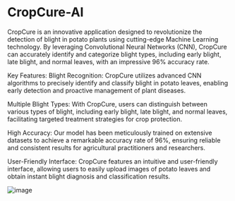 # CropCure-AI

CropCure is an innovative application designed to revolutionize the detection of blight in potato plants using cutting-edge Machine Learning technology. By leveraging Convolutional Neural Networks (CNN), CropCure can accurately identify and categorize blight types, including early blight, late blight, and normal leaves, with an impressive 96% accuracy rate.

Key Features:
Blight Recognition: CropCure utilizes advanced CNN algorithms to precisely identify and classify blight in potato leaves, enabling early detection and proactive management of plant diseases.

Multiple Blight Types: With CropCure, users can distinguish between various types of blight, including early blight, late blight, and normal leaves, facilitating targeted treatment strategies for crop protection.

High Accuracy: Our model has been meticulously trained on extensive datasets to achieve a remarkable accuracy rate of 96%, ensuring reliable and consistent results for agricultural practitioners and researchers.

User-Friendly Interface: CropCure features an intuitive and user-friendly interface, allowing users to easily upload images of potato leaves and obtain instant blight diagnosis and classification results.

![image](https://github.com/MadhumithaKolkar/CropCure-AI/assets/54811937/2cedfaea-970b-4620-8e44-4f19b695224d)
